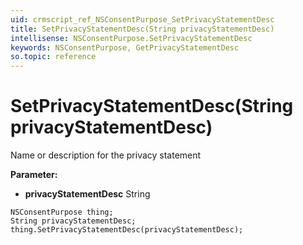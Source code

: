 ```yaml
---
uid: crmscript_ref_NSConsentPurpose_SetPrivacyStatementDesc
title: SetPrivacyStatementDesc(String privacyStatementDesc)
intellisense: NSConsentPurpose.SetPrivacyStatementDesc
keywords: NSConsentPurpose, GetPrivacyStatementDesc
so.topic: reference
---
```


# SetPrivacyStatementDesc(String privacyStatementDesc)

Name or description for the privacy statement

**Parameter:** 
 - **privacyStatementDesc** String

```crmscript
NSConsentPurpose thing;
String privacyStatementDesc;
thing.SetPrivacyStatementDesc(privacyStatementDesc);
```


